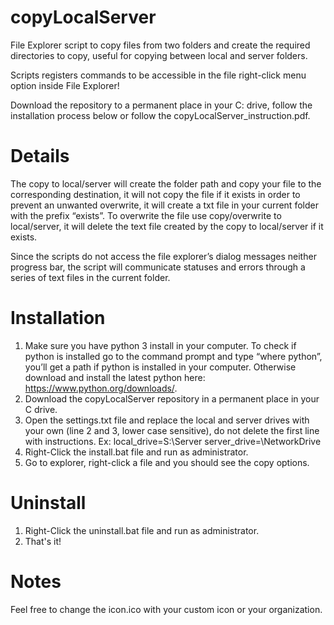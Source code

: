 # copyLocalServer
File Explorer script to copy files from two folders and create the required directories to copy, useful for copying between local and server folders.

Scripts registers commands to be accessible in the file right-click menu option inside File Explorer!

Download the repository to a permanent place in your C: drive, follow the installation process below or follow the copyLocalServer_instruction.pdf.

# Details

The copy to local/server will create the folder path and copy your file to the corresponding destination, it will not copy the file if it exists in order to prevent an unwanted overwrite, it will create a txt file in your current folder with the prefix “exists”. To overwrite the file use copy/overwrite to local/server, it will delete the text file created by the copy to local/server if it exists.

Since the scripts do not access the file explorer’s dialog messages neither progress bar, the script will communicate statuses and errors through a series of text files in the current folder. 

# Installation

1.  Make sure you have python 3 install in your computer. To check if python is installed go to the command prompt and type “where python”, you’ll get a path if python is installed in your computer. Otherwise download and install the latest python here: https://www.python.org/downloads/.
3.	Download the copyLocalServer repository in a permanent place in your C drive.
4.	Open the settings.txt file and replace the local and server drives with your own (line 2 and 3, lower case sensitive), do not delete the first line with instructions.
          Ex: 	local_drive=S:\Server
          server_drive=\\NetworkDrive
4.	Right-Click the install.bat file and run as administrator.
5.	Go to explorer, right-click a file and you should see the copy options.

# Uninstall

1.  Right-Click the uninstall.bat file and run as administrator.
2.  That's it!

# Notes

Feel free to change the icon.ico with your custom icon or your organization.
